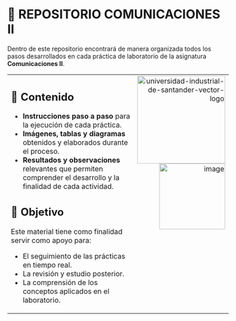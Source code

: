 # 📡 REPOSITORIO COMUNICACIONES II
Dentro de este repositorio encontrará de manera organizada todos los pasos desarrollados en cada práctica de laboratorio de la asignatura **Comunicaciones II**.

<table width="100%">
<tr>
<td>


## 📂 Contenido
- **Instrucciones paso a paso** para la ejecución de cada práctica.  
- **Imágenes, tablas y diagramas** obtenidos y elaborados durante el proceso.  
- **Resultados y observaciones** relevantes que permiten comprender el desarrollo y la finalidad de cada actividad.

## 🎯 Objetivo
Este material tiene como finalidad servir como apoyo para:
- El seguimiento de las prácticas en tiempo real.  
- La revisión y estudio posterior.  
- La comprensión de los conceptos aplicados en el laboratorio.  

</td>
<td align="right" valign="top">
  <img width="200" height="200" alt="universidad-industrial-de-santander-vector-logo" src="https://github.com/user-attachments/assets/c3706c58-b800-44cf-ba11-36ac2561635c" />
  <br>
  <img width="150" height="150" alt="image" src="https://github.com/user-attachments/assets/8c8a0cbe-f396-4efe-b7fd-681e035f18ef" />
</td>
</tr>
</table>


